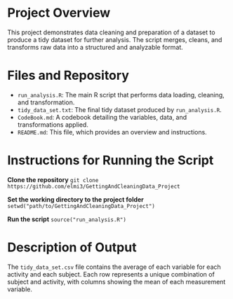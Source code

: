# Project Overview
This project demonstrates data cleaning and preparation of a dataset to produce a tidy dataset for further analysis. The script merges, cleans, and transforms raw data into a structured and analyzable format.

# Files and Repository
- `run_analysis.R`: The main R script that performs data loading, cleaning, and transformation.
- `tidy_data_set.txt`: The final tidy dataset produced by `run_analysis.R`.
- `CodeBook.md`: A codebook detailing the variables, data, and transformations applied.
- `README.md`: This file, which provides an overview and instructions.

# Instructions for Running the Script

**Clone the repository**
`git clone https://github.com/elmi3/GettingAndCleaningData_Project`

**Set the working directory to the project folder**
`setwd("path/to/GettingAndCleaningData_Project")`

**Run the script**
`source("run_analysis.R")`

# Description of Output
The `tidy_data_set.csv` file contains the average of each variable for each activity and each subject. Each row represents a unique combination of subject and activity, with columns showing the mean of each measurement variable.